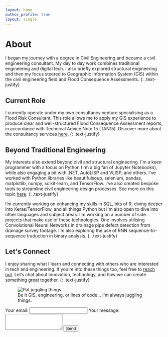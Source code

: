 ```yaml
---
layout: home
author_profile: true
layout: single
---
```


# About

I began my journey with a degree in Civil Engineering and became a civil engineering consultant. My day to day work combines traditional engineering and digital tech. I also briefly explored structural engineering and then my focus steered to Geographic Information System (GIS) within the civil engineering field and Flood Consequence Assessments.
{: .text-justify}

## Current Role
I currently operate under my own consultancy venture specialising as a Flood Risk Consultant. This role allows me to apply my GIS experience to produce clear and well-structured Flood Consequence Assessment reports, in accordance with Technical Advice Note 15 (TAN15). Discover more about the consultancy services [here](/FCA/).
{: .text-justify}

## Beyond Traditional Engineering
My interests also extend beyond civil and structural engineering. I'm a keen programmer with a focus on Python (I'm a big fan of Jupyter Notebooks), while also engaging a bit with .NET, AutoLISP and VLISP, and others. I’ve worked with Python libraries like beautifulsoup, selenium, pandas, matplotlib, numpy, scikit-learn, and TensorFlow. I've also created bespoke tools to streamline civil engineering design processes. See more on this topic [here](/ober-civils-tookit/).
{: .text-justify}

I’m currently working on enhancing my skills in SQL, bits of R, diving deeper into Keras/TensorFlow, and all things Python but I'm also open to dive into other languages and subject areas. I’m working on a number of side projects that make use of these technologies. One involves utilising Convolutional Neural Networks in drainage pipe defect detection from drainage survey footage. I’m also exploring the use of RNN sequence-to-sequence traduction in binary analysis.
{: .text-justify}

## Let's Connect
I enjoy sharing what I learn and connecting with others who are interested in tech and engineering. If you’re into these things too, feel free to [reach out](mailto:patryk.obermajer@gmail.com). Let’s chat about innovation, technology, and how we can create something great together.
{: .text-justify}


<figure>
  <img src="assets/images/pat-juggling.png" alt="Pat juggling things"/>
  <figcaption>Be it GIS, engineering, or lines of code... I'm always juggling things.</figcaption>
</figure>

<!-- ![Pat juggling](assets/images/pat-juggling.png) -->

<form
  action="https://formspree.io/f/mjvnerzy"
  method="POST"
  
>
  <label>
    Your email:
    <input type="email" name="email">
  </label>
  <label>
    Your message:
    <textarea name="message" rows="3"></textarea>
  </label>
  <!-- your other form fields go here -->
  <button type="submit" class="btn btn--primary">Send</button>
</form>